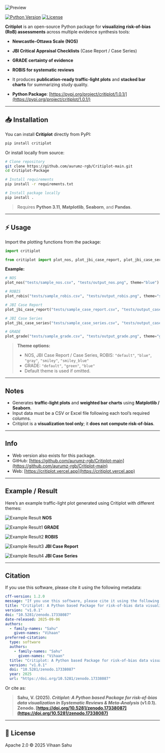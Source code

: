 
![Preview](assets/preview1.png)

[![Python Version](https://img.shields.io/badge/python-3.11%2B-blue)](https://www.python.org/)
[![License](https://img.shields.io/badge/License-Apache_2.0-blue.svg)](https://opensource.org/licenses/Apache-2.0)

**Critiplot** is an open-source Python package for **visualizing risk-of-bias (RoB) assessments** across multiple evidence synthesis tools:

* **Newcastle-Ottawa Scale (NOS)**

* **JBI Critical Appraisal Checklists** (Case Report / Case Series)

* **GRADE certainty of evidence**

* **ROBIS for systematic reviews**

* It produces **publication-ready traffic-light plots** and **stacked bar charts** for summarizing study quality.

* **Python Package**: [https://pypi.org/project/critiplot/1.0.1/](https://pypi.org/project/critiplot/1.0.1/)

---

## 📥 Installation

You can install **Critiplot** directly from PyPI:

```bash
pip install critiplot
```

Or install locally from source:

```bash
# Clone repository
git clone https://github.com/aurumz-rgb/Critiplot-main.git
cd Critiplot-Package

# Install requirements
pip install -r requirements.txt

# Install package locally
pip install .
```

> Requires **Python 3.11**, **Matplotlib**, **Seaborn**, and **Pandas**.

---

## ⚡ Usage

Import the plotting functions from the package:

```python
import critiplot

from critiplot import plot_nos, plot_jbi_case_report, plot_jbi_case_series, plot_grade, plot_robis
```

**Example:**

```python
# NOS
plot_nos("tests/sample_nos.csv", "tests/output_nos.png", theme="blue")

# ROBIS
plot_robis("tests/sample_robis.csv", "tests/output_robis.png", theme="smiley")

# JBI Case Report
plot_jbi_case_report("tests/sample_case_report.csv", "tests/output_case_report.png", theme="gray")

# JBI Case Series
plot_jbi_case_series("tests/sample_case_series.csv", "tests/output_case_series.png", theme="smiley_blue")

# GRADE
plot_grade("tests/sample_grade.csv", "tests/output_grade.png", theme="green")
```

> **Theme options:**
>
> * NOS, JBI Case Report / Case Series, ROBIS: `"default"`, `"blue"`, `"gray"`, `"smiley"`, `"smiley_blue"`
> * GRADE: `"default"`, `"green"`, `"blue"`
> * Default theme is used if omitted.

---

## Notes

* Generates **traffic-light plots** and **weighted bar charts** using **Matplotlib / Seaborn**.
* Input data must be a CSV or Excel file following each tool’s required columns.
* Critiplot is a **visualization tool only**; it **does not compute risk-of-bias**.

---

## Info

* Web version also exists for this package.
* GitHub: [https://github.com/aurumz-rgb/Critiplot-main](https://github.com/aurumz-rgb/Critiplot-main)
* Web: [https://critiplot.vercel.app](https://critiplot.vercel.app)

---

## Example / Result

Here’s an example traffic-light plot generated using Critiplot with different themes:

![Example Result](example/result.png)
**NOS**

![Example Result1](example/grade_result2.png)
**GRADE**

![Example Result2](example/robis_result5.png)
**ROBIS**

![Example Result3](example/case_report3.png)
**JBI Case Report**

![Example Result4](example/series_plot1.png)
**JBI Case Series**

---

## Citation

If you use this software, please cite it using the following metadata:

```yaml
cff-version: 1.2.0
message: "If you use this software, please cite it using the following metadata."
title: "Critiplot: A Python based Package for risk-of-bias data visualization in Systematic Reviews & Meta-Analysis"
version: "v1.0.1"
doi: "10.5281/zenodo.17338087"
date-released: 2025-09-06
authors:
  - family-names: "Sahu"
    given-names: "Vihaan"
preferred-citation:
  type: software
  authors:
    - family-names: "Sahu"
      given-names: "Vihaan"
  title: "Critiplot: A Python based Package for risk-of-bias data visualization in Systematic Reviews & Meta-Analysis"
  version: "v1.0.1"
  doi: "10.5281/zenodo.17338087"
  year: 2025
  url: "https://doi.org/10.5281/zenodo.17338087"
```

Or cite as:

> **Sahu, V. (2025). *Critiplot: A Python based Package for risk-of-bias data visualization in Systematic Reviews & Meta-Analysis* (v1.0.1). Zenodo. [https://doi.org/10.5281/zenodo.17338087](https://doi.org/10.5281/zenodo.17338087)**


---

## 📜 License

Apache 2.0 © 2025 Vihaan Sahu

